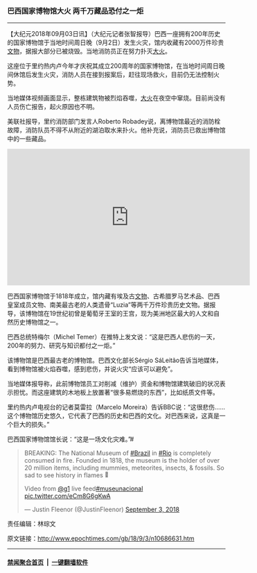 ### 巴西国家博物馆大火 两千万藏品恐付之一炬
------------------------

<p>【大纪元2018年09月03日讯】（大纪元记者张智报导）巴西一座拥有200年历史的国家博物馆于当地时间周日晚（9月2日）发生火灾，馆内收藏有2000万件珍贵<a href="http://www.epochtimes.com/gb/tag/%E6%96%87%E7%89%A9.html">文物</a>，据报大部分已被烧毁。当地消防员正在努力扑灭<a href="http://www.epochtimes.com/gb/tag/%E5%A4%A7%E7%81%AB.html">大火</a>。</p>
<p>这座位于里约热内卢今年才庆祝其成立200周年的国家博物馆，在当地时间周日晚间休馆后发生火灾，消防人员在接到报案后，赶往现场救火，目前仍无法控制火势。</p>
<p>当地媒体视频画面显示，整栋建筑物被烈焰吞噬，<a href="http://www.epochtimes.com/gb/tag/%E5%A4%A7%E7%81%AB.html">大火</a>在夜空中窜烧。目前尚没有人员伤亡报告，起火原因也不明。</p>
<p>美联社报导，里约消防部门发言人Roberto Robadey说，离博物馆最近的消防栓故障，消防队员不得不从附近的湖泊取水来扑火。他补充说，消防员已救出博物馆中的一些藏品。</p>
<p><iframe src="https://www.youtube.com/embed/3sZK6WuKgDs?rel=0" width="560" height="315" frameborder="0" allowfullscreen="allowfullscreen"></iframe></p>
<p>巴西国家博物馆于1818年成立，馆内藏有埃及古<a href="http://www.epochtimes.com/gb/tag/%E6%96%87%E7%89%A9.html">文物</a>、古希腊罗马艺术品、巴西皇室成员文物、南美最古老的人类遗骨“Luzia”等两千万件珍贵历史文物。据报导，该博物馆在19世纪初曾是葡萄牙王室的王宫，现为美洲地区最大的人文和自然历史博物馆之一。</p>
<p>巴西总统特梅尔（Michel Temer）在推特上发文说：“这是巴西人悲伤的一天，200年的努力、研究与知识都付之一炬。”</p>
<p>该博物馆是巴西最古老的博物馆。巴西文化部长Sérgio SáLeitão告诉当地媒体，看到博物馆被火焰吞噬，感到悲伤，并说火灾“应该可以避免”。</p>
<p>当地媒体报导称，此前博物馆员工对削减（维护）资金和博物馆建筑破旧的状况表示担忧。而这座建筑的木地板上放置著“很多易燃烧的东西”，比如纸质文件等。</p>
<p>里约热内卢电视台的记者莫雷拉（Marcelo Moreira）告诉BBC说：“这很悲伤……这个博物馆历史悠久，它代表了巴西的历史和巴西的文化。对巴西来说，这真是一个巨大的损失。”</p>
<p>巴西国家博物馆馆长说：“这是一场文化灾难。”#</p>
<blockquote class="twitter-tweet" data-lang="en">
<p dir="ltr" lang="en">BREAKING: The National Museum of <a href="https://twitter.com/hashtag/Brazil?src=hash&amp;ref_src=twsrc%5Etfw">#Brazil</a> in <a href="https://twitter.com/hashtag/Rio?src=hash&amp;ref_src=twsrc%5Etfw">#Rio</a> is completely consumed in fire. Founded in 1818, the museum is the holder of over 20 million items, including mummies, meteorites, insects, &amp; fossils. So sad to see history in flames <img src="https://s.w.org/images/core/emoji/2.2.1/72x72/1f641.png" alt="🙁" class="wp-smiley" style="height: 1em; max-height: 1em;" /></p>
<p>Video from <a href="https://twitter.com/g1?ref_src=twsrc%5Etfw">@g1</a> live feed<a href="https://twitter.com/hashtag/museunacional?src=hash&amp;ref_src=twsrc%5Etfw">#museunacional</a> <a href="https://t.co/eCm8G6gKwA">pic.twitter.com/eCm8G6gKwA</a></p>
<p>— Justin Fleenor (@JustinFleenor) <a href="https://twitter.com/JustinFleenor/status/1036415611151282177?ref_src=twsrc%5Etfw">September 3, 2018</a></p></blockquote>
<p><script async src="https://platform.twitter.com/widgets.js" charset="utf-8"></script></p>
<p>责任编辑：林琮文</p>

原文链接：http://www.epochtimes.com/gb/18/9/3/n10686631.htm


------------------------
#### [禁闻聚合首页](https://github.com/gfw-breaker/banned-news/blob/master/README.md) &nbsp;|&nbsp;  [一键翻墙软件](https://github.com/gfw-breaker/nogfw/blob/master/README.md)